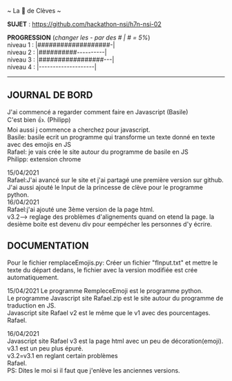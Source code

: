 ~ La 👸 de Clèves ~

**SUJET** : https://github.com/hackathon-nsi/h7n-nsi-02

**PROGRESSION** (*changer les - par des # | # = 5%*)<br />
niveau 1 : |###################-|<br />
niveau 2 : |##########----------|<br />
niveau 3 : |#################---|<br />
niveau 4 : |--------------------|<br />

<hr />
<!-- ne pas effacer les lignes ci-dessus et mettre à jour la progression régulièrement -->

## JOURNAL DE BORD
J'ai commencé a regarder comment faire en Javascript (Basile)<br />
C'est bien 👍. (Philipp)<br />
Moi aussi j commence a cherchez pour javascript.<br />
Basile: basile ecrit un programme qui transforme un texte donné en texte avec des emojis en JS<br />
Rafael: je vais crée le site autour du programme de basile en JS<br />
Philipp: extension chrome<br />


15/04/2021<br />
Rafael:J'ai avancé sur le site et j'ai partagé une première version sur github.<br />
       J'ai aussi ajouté le Input de la princesse de clève pour le programme python. <br />
16/04/2021<br />
Rafael:j'ai ajouté une 3ème version de la page html.<br />
v3.2--> reglage des problèmes d'alignements quand on etend la page. la desième boite est devenu div pour eempécher les personnes d'y écrire.<br />
## DOCUMENTATION
Pour le fichier remplaceEmojis.py: Créer un fichier "fInput.txt" et mettre le texte du départ dedans, le fichier avec la version modifiée est crée automatiquement.<br />

15/04/2021
Le programme RempleceEmoji est le programme python.<br />
Le programme Javascript site Rafael.zip est le site autour du programme de traduction en JS.<br />
Javascript site Rafael v2 est le même que le v1 avec des pourcentages.<br />
Rafael.<br />

16/04/2021<br />
Javascript site Rafael v3 est la page html avec un peu de décoration(emoji).<br />
v3.1 est un peu plus épuré.<br />
v3.2=v3.1 en reglant certain problèmes<br />
Rafael.<br />
PS: Dites le moi si il faut que j'enlève les anciennes versions.

